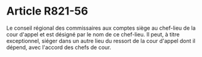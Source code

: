 # Article R821-56

Le conseil régional des commissaires aux comptes siège au chef-lieu de la cour d'appel et est désigné par le nom de ce chef-lieu.   Il peut, à titre exceptionnel, siéger dans un autre lieu du ressort de la cour d'appel dont il dépend, avec l'accord des chefs de cour.